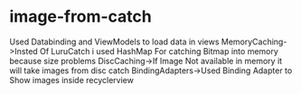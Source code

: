 # image-from-catch
Used Databinding and ViewModels to load data in views 
MemoryCaching->Insted Of LuruCatch i used HashMap For catching Bitmap into memory because size problems 
DiscCaching->If Image Not available in memory it will take images from disc catch
BindingAdapters->Used Binding Adapter to Show images inside recyclerview
